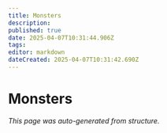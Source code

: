 ```yaml
---
title: Monsters
description: 
published: true
date: 2025-04-07T10:31:44.906Z
tags: 
editor: markdown
dateCreated: 2025-04-07T10:31:42.690Z
---
```


# Monsters

*This page was auto-generated from structure.*